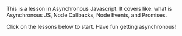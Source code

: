 This is a lesson in Asynchronous Javascript. It covers like: what is Asynchronous JS, Node Callbacks, Node Events, and Promises.

Click on the lessons below to start. Have fun getting asynchronous!